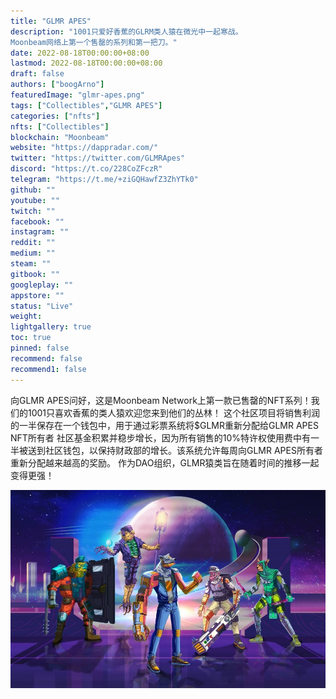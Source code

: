 ```yaml
---
title: "GLMR APES"
description: "1001只爱好香蕉的GLRM类人猿在微光中一起寒战。
Moonbeam网络上第一个售罄的系列和第一把刀。"
date: 2022-08-18T00:00:00+08:00
lastmod: 2022-08-18T00:00:00+08:00
draft: false
authors: ["boogArno"]
featuredImage: "glmr-apes.png"
tags: ["Collectibles","GLMR APES"]
categories: ["nfts"]
nfts: ["Collectibles"]
blockchain: "Moonbeam"
website: "https://dappradar.com/"
twitter: "https://twitter.com/GLMRApes"
discord: "https://t.co/228CoZFczR"
telegram: "https://t.me/+ziGQHawfZ3ZhYTk0"
github: ""
youtube: ""
twitch: ""
facebook: ""
instagram: ""
reddit: ""
medium: ""
steam: ""
gitbook: ""
googleplay: ""
appstore: ""
status: "Live"
weight: 
lightgallery: true
toc: true
pinned: false
recommend: false
recommend1: false
---
```

向GLMR APES问好，这是Moonbeam Network上第一款已售罄的NFT系列！我们的1001只喜欢香蕉的类人猿欢迎您来到他们的丛林！
这个社区项目将销售利润的一半保存在一个钱包中，用于通过彩票系统将$GLMR重新分配给GLMR APES NFT所有者
社区基金积累并稳步增长，因为所有销售的10%特许权使用费中有一半被送到社区钱包，以保持财政部的增长。该系统允许每周向GLMR APES所有者重新分配越来越高的奖励。
作为DAO组织，GLMR猿类旨在随着时间的推移一起变得更强！

![glitchgoonseth-dapp-games-eth-image1_13396bb28151f8e5bcbdf111390c7e98](glitchgoonseth-dapp-games-eth-image1_13396bb28151f8e5bcbdf111390c7e98.png)